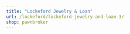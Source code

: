 ```yaml
---
title: "Lockeford Jewelry & Loan"
url: /lockeford/lockeford-jewelry-and-loan-3/
shop: pawnbroker
---
```


